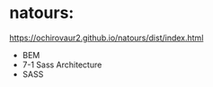 # natours:
https://ochirovaur2.github.io/natours/dist/index.html
<ul>
  <li>BEM</li>
  <li>7-1 Sass Architecture</li>
  <li>SASS</li>
</ul>
